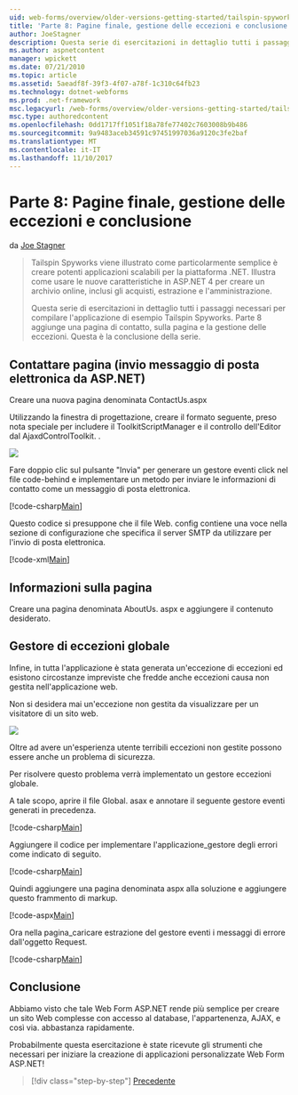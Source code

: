 ```yaml
---
uid: web-forms/overview/older-versions-getting-started/tailspin-spyworks/tailspin-spyworks-part-8
title: 'Parte 8: Pagine finale, gestione delle eccezioni e conclusione | Documenti Microsoft'
author: JoeStagner
description: Questa serie di esercitazioni in dettaglio tutti i passaggi necessari per compilare l'applicazione di esempio Tailspin Spyworks. Parte 8 aggiunge una pagina di contatto, sulla pagina e l'eccezione...
ms.author: aspnetcontent
manager: wpickett
ms.date: 07/21/2010
ms.topic: article
ms.assetid: 5aeadf8f-39f3-4f07-a78f-1c310c64fb23
ms.technology: dotnet-webforms
ms.prod: .net-framework
msc.legacyurl: /web-forms/overview/older-versions-getting-started/tailspin-spyworks/tailspin-spyworks-part-8
msc.type: authoredcontent
ms.openlocfilehash: 0dd1717ff1051f18a78fe77402c7603008b9b486
ms.sourcegitcommit: 9a9483aceb34591c97451997036a9120c3fe2baf
ms.translationtype: MT
ms.contentlocale: it-IT
ms.lasthandoff: 11/10/2017
---
```

<a name="part-8-final-pages-exception-handling-and-conclusion"></a>Parte 8: Pagine finale, gestione delle eccezioni e conclusione
====================
da [Joe Stagner](https://github.com/JoeStagner)

> Tailspin Spyworks viene illustrato come particolarmente semplice è creare potenti applicazioni scalabili per la piattaforma .NET. Illustra come usare le nuove caratteristiche in ASP.NET 4 per creare un archivio online, inclusi gli acquisti, estrazione e l'amministrazione.
> 
> Questa serie di esercitazioni in dettaglio tutti i passaggi necessari per compilare l'applicazione di esempio Tailspin Spyworks. Parte 8 aggiunge una pagina di contatto, sulla pagina e la gestione delle eccezioni. Questa è la conclusione della serie.


## <a id="_Toc260221680"></a>Contattare pagina (invio messaggio di posta elettronica da ASP.NET)

Creare una nuova pagina denominata ContactUs.aspx

Utilizzando la finestra di progettazione, creare il formato seguente, preso nota speciale per includere il ToolkitScriptManager e il controllo dell'Editor dal AjaxdControlToolkit. .

![](tailspin-spyworks-part-8/_static/image1.jpg)

Fare doppio clic sul pulsante "Invia" per generare un gestore eventi click nel file code-behind e implementare un metodo per inviare le informazioni di contatto come un messaggio di posta elettronica.

[!code-csharp[Main](tailspin-spyworks-part-8/samples/sample1.cs)]

Questo codice si presuppone che il file Web. config contiene una voce nella sezione di configurazione che specifica il server SMTP da utilizzare per l'invio di posta elettronica.

[!code-xml[Main](tailspin-spyworks-part-8/samples/sample2.xml)]

## <a id="_Toc260221681"></a>Informazioni sulla pagina

Creare una pagina denominata AboutUs. aspx e aggiungere il contenuto desiderato.

## <a id="_Toc260221682"></a>Gestore di eccezioni globale

Infine, in tutta l'applicazione è stata generata un'eccezione di eccezioni ed esistono circostanze impreviste che fredde anche eccezioni causa non gestita nell'applicazione web.

Non si desidera mai un'eccezione non gestita da visualizzare per un visitatore di un sito web.

![](tailspin-spyworks-part-8/_static/image2.jpg)

Oltre ad avere un'esperienza utente terribili eccezioni non gestite possono essere anche un problema di sicurezza.

Per risolvere questo problema verrà implementato un gestore eccezioni globale.

A tale scopo, aprire il file Global. asax e annotare il seguente gestore eventi generati in precedenza.

[!code-csharp[Main](tailspin-spyworks-part-8/samples/sample3.cs)]

Aggiungere il codice per implementare l'applicazione\_gestore degli errori come indicato di seguito.

[!code-csharp[Main](tailspin-spyworks-part-8/samples/sample4.cs)]

Quindi aggiungere una pagina denominata aspx alla soluzione e aggiungere questo frammento di markup.

[!code-aspx[Main](tailspin-spyworks-part-8/samples/sample5.aspx)]

Ora nella pagina\_caricare estrazione del gestore eventi i messaggi di errore dall'oggetto Request.

[!code-csharp[Main](tailspin-spyworks-part-8/samples/sample6.cs)]

## <a id="_Toc260221683"></a>Conclusione

Abbiamo visto che tale Web Form ASP.NET rende più semplice per creare un sito Web complesse con accesso al database, l'appartenenza, AJAX, e così via. abbastanza rapidamente.

Probabilmente questa esercitazione è state ricevute gli strumenti che necessari per iniziare la creazione di applicazioni personalizzate Web Form ASP.NET!

>[!div class="step-by-step"]
[Precedente](tailspin-spyworks-part-7.md)
